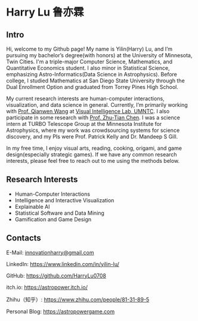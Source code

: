 # Harry Lu 鲁亦霖

<!--
**HarryLu0708/HarryLu0708** is a ✨ _special_ ✨ repository because its `README.md` (this file) appears on your GitHub profile.

Here are some ideas to get you started:

- 🔭 I’m currently working on ...
- 🌱 I’m currently learning ...
- 👯 I’m looking to collaborate on ...
- 🤔 I’m looking for help with ...
- 💬 Ask me about ...
- 📫 How to reach me: ...
- 😄 Pronouns: ...
- ⚡ Fun fact: ...
-->

## Intro

Hi, welcome to my Github page! My name is Yilin(Harry) Lu, and I’m pursuing my bachelor’s degree(with honors) at the University of Minnesota, Twin Cities. I'm a triple-major Computer Science, Mathematics, and Quantitative Economics student. I also minor in Statistical Science, emphasizing Astro-Informatics(Data Science in Astrophysics). Before college, I studied Mathematics at San Diego State University through the Dual Enrollment Option and graduated from Torrey Pines High School.

My current research interests are human-computer interactions, visualization, and data science in general. Currently, I’m primarily working with [Prof. Qianwen Wang](https://github.com/wangqianwen0418) at [Visual Intelligence Lab, UMNTC](https://github.com/UMN-Visual-Intelligence-Lab). I also participate in some research with [Prof. Zhu-Tian Chen](https://github.com/chenzhutian).  I was a science intern at TURBO Telescope Group at the Minnesota Institute for Astrophysics, where my work was crowdsourcing systems for science discovery, and my PIs were Prof. Patrick Kelly and Dr. Mandeep S Gill.

In my free time, I enjoy visual arts, reading, cooking, origami, and game design(especially strategic games). If we have any common research interests, please feel free to reach out to me using the methods below.

## Research Interests

- Human-Computer Interactions
- Intelligence and Interactive Visualization
- Explainable AI
- Statistical Software and Data Mining
- Gamification and Game Design

## Contacts

E-Mail: innovationharry@gmail.com

LinkedIn: https://www.linkedin.com/in/yilin-lu/

GitHub: https://github.com/HarryLu0708

itch.io: https://astropower.itch.io/

Zhihu（知乎）: https://www.zhihu.com/people/81-31-89-5 

Personal Blog: https://astropowergame.com 


